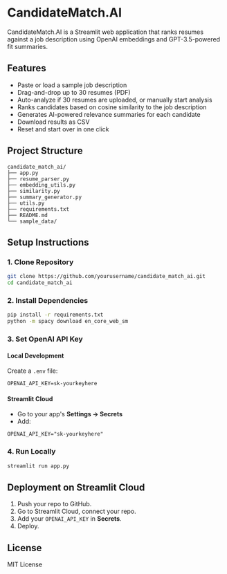 # CandidateMatch.AI

CandidateMatch.AI is a Streamlit web application that ranks resumes against a job description using OpenAI embeddings and GPT-3.5-powered fit summaries.

## Features
- Paste or load a sample job description
- Drag-and-drop up to 30 resumes (PDF)
- Auto-analyze if 30 resumes are uploaded, or manually start analysis
- Ranks candidates based on cosine similarity to the job description
- Generates AI-powered relevance summaries for each candidate
- Download results as CSV
- Reset and start over in one click

## Project Structure
```
candidate_match_ai/
├── app.py
├── resume_parser.py
├── embedding_utils.py
├── similarity.py
├── summary_generator.py
├── utils.py
├── requirements.txt
├── README.md
└── sample_data/
```
    
## Setup Instructions

### 1. Clone Repository
```bash
git clone https://github.com/yourusername/candidate_match_ai.git
cd candidate_match_ai
```

### 2. Install Dependencies
```bash
pip install -r requirements.txt
python -m spacy download en_core_web_sm
```

### 3. Set OpenAI API Key

#### Local Development
Create a `.env` file:
```
OPENAI_API_KEY=sk-yourkeyhere
```

#### Streamlit Cloud
- Go to your app's **Settings → Secrets**
- Add:
```
OPENAI_API_KEY="sk-yourkeyhere"
```

### 4. Run Locally
```bash
streamlit run app.py
```

## Deployment on Streamlit Cloud
1. Push your repo to GitHub.
2. Go to Streamlit Cloud, connect your repo.
3. Add your `OPENAI_API_KEY` in **Secrets**.
4. Deploy.

## License
MIT License
